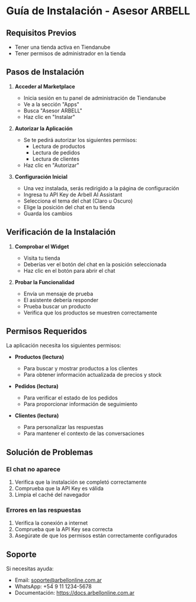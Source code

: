 # Guía de Instalación - Asesor ARBELL

## Requisitos Previos
- Tener una tienda activa en Tiendanube
- Tener permisos de administrador en la tienda

## Pasos de Instalación

1. **Acceder al Marketplace**
   - Inicia sesión en tu panel de administración de Tiendanube
   - Ve a la sección "Apps"
   - Busca "Asesor ARBELL"
   - Haz clic en "Instalar"

2. **Autorizar la Aplicación**
   - Se te pedirá autorizar los siguientes permisos:
     - Lectura de productos
     - Lectura de pedidos
     - Lectura de clientes
   - Haz clic en "Autorizar"

3. **Configuración Inicial**
   - Una vez instalada, serás redirigido a la página de configuración
   - Ingresa tu API Key de Arbell AI Assistant
   - Selecciona el tema del chat (Claro u Oscuro)
   - Elige la posición del chat en tu tienda
   - Guarda los cambios

## Verificación de la Instalación

1. **Comprobar el Widget**
   - Visita tu tienda
   - Deberías ver el botón del chat en la posición seleccionada
   - Haz clic en el botón para abrir el chat

2. **Probar la Funcionalidad**
   - Envía un mensaje de prueba
   - El asistente debería responder
   - Prueba buscar un producto
   - Verifica que los productos se muestren correctamente

## Permisos Requeridos

La aplicación necesita los siguientes permisos:

- **Productos (lectura)**
  - Para buscar y mostrar productos a los clientes
  - Para obtener información actualizada de precios y stock

- **Pedidos (lectura)**
  - Para verificar el estado de los pedidos
  - Para proporcionar información de seguimiento

- **Clientes (lectura)**
  - Para personalizar las respuestas
  - Para mantener el contexto de las conversaciones

## Solución de Problemas

### El chat no aparece
1. Verifica que la instalación se completó correctamente
2. Comprueba que la API Key es válida
3. Limpia el caché del navegador

### Errores en las respuestas
1. Verifica la conexión a internet
2. Comprueba que la API Key sea correcta
3. Asegúrate de que los permisos están correctamente configurados

## Soporte

Si necesitas ayuda:
- Email: soporte@arbellonline.com.ar
- WhatsApp: +54 9 11 1234-5678
- Documentación: https://docs.arbellonline.com.ar 